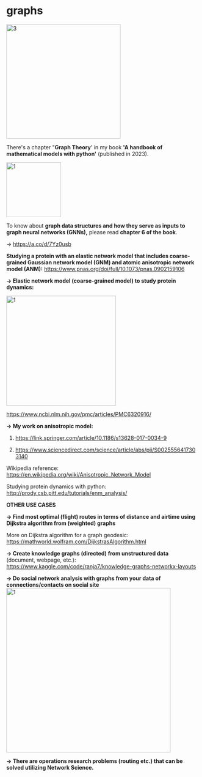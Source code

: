 # graphs

<img width="299" alt="3" src="https://github.com/ranja-sarkar/networks-graphs/assets/101544669/be422333-5db9-4afb-90c6-b2150109aef6">

There's a chapter "**Graph Theory**' in my book **'A handbook of mathematical models with python'** (published in 2023).

<img width="143" alt="1" src="https://github.com/ranja-sarkar/graphs/assets/101544669/d0e2580e-46d9-4c07-9311-937fa2966179">

To know about **graph data structures and how they serve as inputs to graph neural networks (GNNs),**  please read **chapter 6 of the book**.

-> https://a.co/d/7Yz0usb


**Studying a protein with an elastic network model that includes coarse-grained Gaussian network model (GNM) and atomic anisotropic network model (ANM):**
https://www.pnas.org/doi/full/10.1073/pnas.0902159106

**-> Elastic network model (coarse-grained model) to study protein dynamics:**

<img width="287" alt="1" src="https://github.com/ranja-sarkar/networks-graphs/assets/101544669/c5f569bd-69ef-42b9-aaf3-ec9d817d405c">

https://www.ncbi.nlm.nih.gov/pmc/articles/PMC6320916/


**-> My work on anisotropic model:**

1) https://link.springer.com/article/10.1186/s13628-017-0034-9
   
2) https://www.sciencedirect.com/science/article/abs/pii/S0025556417303140


Wikipedia reference: https://en.wikipedia.org/wiki/Anisotropic_Network_Model

Studying protein dynamics with python: http://prody.csb.pitt.edu/tutorials/enm_analysis/

**OTHER USE CASES**

**-> Find most optimal (flight) routes in terms of distance and airtime using Dijkstra algorithm from (weighted) graphs**

More on Dijkstra algorithm for a graph geodesic:
https://mathworld.wolfram.com/DijkstrasAlgorithm.html

**-> Create knowledge graphs (directed) from unstructured data** (document, webpage, etc.):
https://www.kaggle.com/code/ranja7/knowledge-graphs-networkx-layouts

**-> Do social network analysis with graphs from your data of connections/contacts on social site**
<img width="430" alt="1" src="https://github.com/ranja-sarkar/graphs/assets/101544669/60548b7b-ca26-4129-a39f-53484fb5e415">



**-> There are operations research problems (routing etc.) that can be solved utilizing Network Science.**



